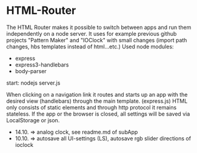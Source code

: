 # HTML-Router

The HTML Router makes it possible to switch between apps and run them independently on a node server. 
It uses for example previous github projects "Pattern Maker" and "IOClock" with small changes (import path changes, hbs templates instead of html...etc.) 
Used node modules: 
+ express
+ express3-handlebars
+ body-parser

start: nodejs server.js

When clicking on a navigation link it routes and starts up an app with the desired view (handlebars) through the main template. (express.js)
HTML only consists of static elements and through http protocol it remains stateless. If the app or the browser is closed, all settings will be saved via LocalStorage or json.

+ 14.10. => analog clock, see readme.md of subApp
+ 10.10. => autosave all UI-settings (LS), autosave rgb slider directions of ioclock 
 
